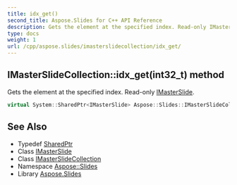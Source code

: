 ```yaml
---
title: idx_get()
second_title: Aspose.Slides for C++ API Reference
description: Gets the element at the specified index. Read-only IMasterSlide.
type: docs
weight: 1
url: /cpp/aspose.slides/imasterslidecollection/idx_get/
---
```

## IMasterSlideCollection::idx_get(int32_t) method


Gets the element at the specified index. Read-only [IMasterSlide](../../imasterslide/).

```cpp
virtual System::SharedPtr<IMasterSlide> Aspose::Slides::IMasterSlideCollection::idx_get(int32_t index)=0
```

## See Also

* Typedef [SharedPtr](../../system/sharedptr/)
* Class [IMasterSlide](../imasterslide/)
* Class [IMasterSlideCollection](./)
* Namespace [Aspose::Slides](../)
* Library [Aspose.Slides](../../)